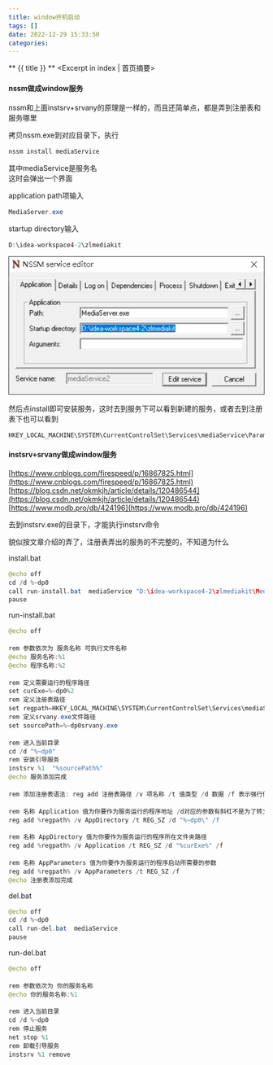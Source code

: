 ```yaml
---
title: window开机启动
tags: []
date: 2022-12-29 15:33:50
categories:
---
```

** {{ title }} ** <Excerpt in index | 首页摘要>


<!-- more -->





#### nssm做成window服务
nssm和上面instsrv+srvany的原理是一样的，而且还简单点，都是弄到注册表和服务哪里

拷贝nssm.exe到对应目录下，执行
```java
nssm install mediaService
```
其中mediaService是服务名  
这时会弹出一个界面  

application path项输入
```java
MediaServer.exe
```
startup directory输入
```java
D:\idea-workspace4-2\zlmediakit
```
![](./window开机启动/window开机启动.png)

然后点install即可安装服务，这时去到服务下可以看到新建的服务，或者去到注册表下也可以看到
```java
HKEY_LOCAL_MACHINE\SYSTEM\CurrentControlSet\Services\mediaService\Parameters\
```






#### instsrv+srvany做成window服务

[https://www.cnblogs.com/firespeed/p/16867825.html](https://www.cnblogs.com/firespeed/p/16867825.html)
[https://blog.csdn.net/okmkjh/article/details/120486544](https://blog.csdn.net/okmkjh/article/details/120486544)     
[https://www.modb.pro/db/424196](https://www.modb.pro/db/424196)

去到instsrv.exe的目录下，才能执行instsrv命令

貌似按文章介绍的弄了，注册表弄出的服务的不完整的，不知道为什么

install.bat

```java
@echo off
cd /d %~dp0
call run-install.bat  mediaService "D:\idea-workspace4-2\zlmediakit\MediaServer.exe"
pause  
 ```

run-install.bat
```java
@echo off

rem 参数依次为 服务名称 可执行文件名称
@echo 服务名称:%1
@echo 程序名称:%2

rem 定义需要运行的程序路径
set curExe=%~dp0%2
rem 定义注册表路径
set regpath=HKEY_LOCAL_MACHINE\SYSTEM\CurrentControlSet\Services\mediaService\Parameters\
rem 定义srvany.exe文件路径
set sourcePath=%~dp0srvany.exe

rem 进入当前目录
cd /d "%~dp0"
rem 安装引导服务
instsrv %1  "%sourcePath%"
@echo 服务添加完成

rem 添加注册表语法: reg add 注册表路径 /v 项名称 /t 值类型 /d 数据 /f 表示强行修改不提示

rem 名称 Application 值为你要作为服务运行的程序地址 /d对应的参数有斜杠不是为了转义引号，而是路径还有斜杠，默认将引号转义了，额外添加斜杠是为了保留引号
reg add %regpath% /v AppDirectory /t REG_SZ /d "%~dp0\" /f

rem 名称 AppDirectory 值为你要作为服务运行的程序所在文件夹路径
reg add %regpath% /v Application /t REG_SZ /d "%curExe%" /f 

rem 名称 AppParameters 值为你要作为服务运行的程序启动所需要的参数
reg add %regpath% /v AppParameters /t REG_SZ /f
@echo 注册表添加完成

```


del.bat
```java
@echo off
cd /d %~dp0
call run-del.bat  mediaService
pause

```

run-del.bat
```java
@echo off

rem 参数依次为 你的服务名称
@echo 你的服务名称:%1

rem 进入当前目录
cd /d %~dp0
rem 停止服务
net stop %1
rem 卸载引导服务
instsrv %1 remove

```

